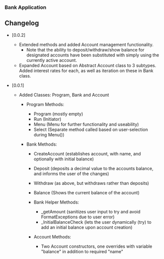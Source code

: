 ﻿### Bank Application

## Changelog
- [0.0.2]
  - Extended methods and added Account management functionality.
    - Note that the ability to deposit/withdraw/show balance for designated accounts have been substituted with simply using the currently active account.
  - Expanded Account based on Abstract Account class to 3 subtypes. Added interest rates for each, as well as iteration on these in Bank class.
  

- [0.0.1]
  - Added Classes: Program, Bank and Account

    - Program Methods:
      - Program (mostly empty)
      - Run (Initiator)
      - Menu (Menu for further functionality and useability)
      - Select (Separate method called based on user-selection during Menu())

    - Bank Methods:
      - CreateAccount (establishes account, with name, and optionally with initial balance)
      - Deposit (deposits a decimal value to the accounts balance, and informs the user of the changes)
      - Withdraw (as above, but withdraws rather than deposits)
      - Balance (Shows the current balance of the account)

      - Bank Helper Methods:
        - _getAmount (sanitizes user input to try and avoid FormatExceptions due to user error)
        - _InitialBalanceCheck (lets the user dynamically (try) to add an initial balance upon account creation)

      - Account Methods:
        - Two Account constructors, one overrides with variable "balance" in addition to required "name"